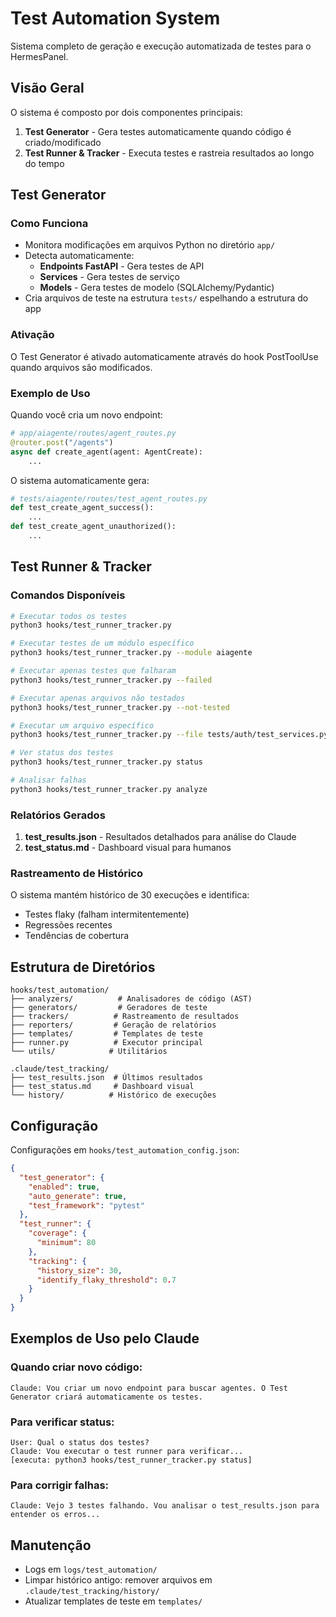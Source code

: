 # Test Automation System

Sistema completo de geração e execução automatizada de testes para o HermesPanel.

## Visão Geral

O sistema é composto por dois componentes principais:

1. **Test Generator** - Gera testes automaticamente quando código é criado/modificado
2. **Test Runner & Tracker** - Executa testes e rastreia resultados ao longo do tempo

## Test Generator

### Como Funciona

- Monitora modificações em arquivos Python no diretório `app/`
- Detecta automaticamente:
  - **Endpoints FastAPI** - Gera testes de API
  - **Services** - Gera testes de serviço
  - **Models** - Gera testes de modelo (SQLAlchemy/Pydantic)
- Cria arquivos de teste na estrutura `tests/` espelhando a estrutura do app

### Ativação

O Test Generator é ativado automaticamente através do hook PostToolUse quando arquivos são modificados.

### Exemplo de Uso

Quando você cria um novo endpoint:

```python
# app/aiagente/routes/agent_routes.py
@router.post("/agents")
async def create_agent(agent: AgentCreate):
    ...
```

O sistema automaticamente gera:

```python
# tests/aiagente/routes/test_agent_routes.py
def test_create_agent_success():
    ...
def test_create_agent_unauthorized():
    ...
```

## Test Runner & Tracker

### Comandos Disponíveis

```bash
# Executar todos os testes
python3 hooks/test_runner_tracker.py

# Executar testes de um módulo específico
python3 hooks/test_runner_tracker.py --module aiagente

# Executar apenas testes que falharam
python3 hooks/test_runner_tracker.py --failed

# Executar apenas arquivos não testados
python3 hooks/test_runner_tracker.py --not-tested

# Executar um arquivo específico
python3 hooks/test_runner_tracker.py --file tests/auth/test_services.py

# Ver status dos testes
python3 hooks/test_runner_tracker.py status

# Analisar falhas
python3 hooks/test_runner_tracker.py analyze
```

### Relatórios Gerados

1. **test_results.json** - Resultados detalhados para análise do Claude
2. **test_status.md** - Dashboard visual para humanos

### Rastreamento de Histórico

O sistema mantém histórico de 30 execuções e identifica:
- Testes flaky (falham intermitentemente)
- Regressões recentes
- Tendências de cobertura

## Estrutura de Diretórios

```
hooks/test_automation/
├── analyzers/          # Analisadores de código (AST)
├── generators/         # Geradores de teste
├── trackers/          # Rastreamento de resultados
├── reporters/         # Geração de relatórios
├── templates/         # Templates de teste
├── runner.py          # Executor principal
└── utils/            # Utilitários

.claude/test_tracking/
├── test_results.json  # Últimos resultados
├── test_status.md     # Dashboard visual
└── history/          # Histórico de execuções
```

## Configuração

Configurações em `hooks/test_automation_config.json`:

```json
{
  "test_generator": {
    "enabled": true,
    "auto_generate": true,
    "test_framework": "pytest"
  },
  "test_runner": {
    "coverage": {
      "minimum": 80
    },
    "tracking": {
      "history_size": 30,
      "identify_flaky_threshold": 0.7
    }
  }
}
```

## Exemplos de Uso pelo Claude

### Quando criar novo código:
```
Claude: Vou criar um novo endpoint para buscar agentes. O Test Generator criará automaticamente os testes.
```

### Para verificar status:
```
User: Qual o status dos testes?
Claude: Vou executar o test runner para verificar...
[executa: python3 hooks/test_runner_tracker.py status]
```

### Para corrigir falhas:
```
Claude: Vejo 3 testes falhando. Vou analisar o test_results.json para entender os erros...
```

## Manutenção

- Logs em `logs/test_automation/`
- Limpar histórico antigo: remover arquivos em `.claude/test_tracking/history/`
- Atualizar templates de teste em `templates/`